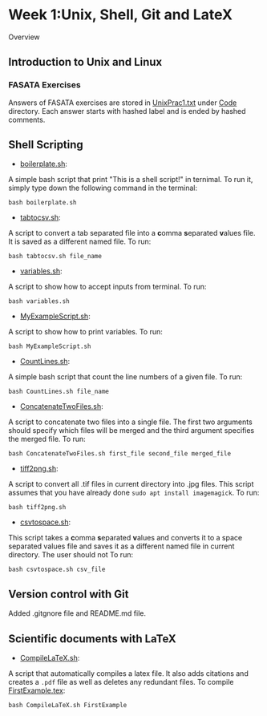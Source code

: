 # Week 1:Unix, Shell, Git and LateX

Overview

## Introduction to Unix and Linux
### FASATA Exercises
Answers of FASATA exercises are stored in [UnixPrac1.txt](Code/UnixPrac1.txt) under [Code](Code) directory. Each answer starts with hashed label and is ended by hashed comments.

## Shell Scripting
* [boilerplate.sh](Code/boilerplate.sh): 

A simple bash script that print "This is a shell script!" in ternimal. To run it, simply type down the following command in the terminal:

    bash boilerplate.sh

* [tabtocsv.sh](Code/tabtocsv.sh):

A script to convert a tab separated file into a **c**omma **s**eparated **v**alues file. It is saved as a different named file. To run:

    bash tabtocsv.sh file_name


* [variables.sh](Code/variables.sh):

A script to show how to accept inputs from terminal. To run:

    bash variables.sh

* [MyExampleScript.sh](Code/MyExampleScript.sh):

A script to show how to print variables. To run:

    bash MyExampleScript.sh

* [CountLines.sh](Code/CountLines.sh):


A simple bash script that count the line numbers of a given file. To run:

    bash CountLines.sh file_name

* [ConcatenateTwoFiles.sh](Code/ConcatenateTwoFiles.sh):

A script to concatenate two files into a single file. The first two arguments should specify which files will be merged and the third argument specifies the merged file. To run:

    bash ConcatenateTwoFiles.sh first_file second_file merged_file

* [tiff2png.sh](Code/tiff2png.sh):

A script to convert all .tif files in current directory into .jpg files. This script assumes that you have already done ```sudo apt install imagemagick```. To run:

    bash tiff2png.sh

* [csvtospace.sh](Code/csvtospace.sh):

This script takes a **c**omma **s**eparated **v**alues and converts it to a space separated values file and saves it as a different named file in current directory. The user should not To run:

    bash csvtospace.sh csv_file

## Version control with Git
Added .gitgnore file and README.md file.

## Scientific documents with LaTeX
* [CompileLaTeX.sh](Code/CompileLaTeX.sh):

A script that automatically compiles a latex file. It also adds citations and creates a `.pdf` file as well as deletes any redundant files. To compile [FirstExample.tex](Code/FirstExample.tex):

    bash CompileLaTeX.sh FirstExample